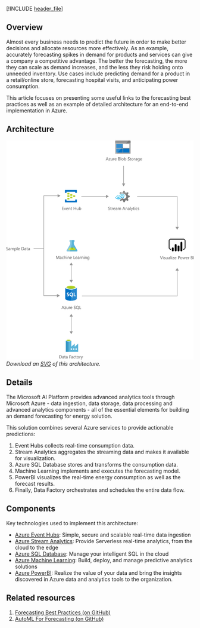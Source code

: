 


[!INCLUDE [header_file](../../../includes/sol-idea-header.md)]

## Overview

Almost every business needs to predict the future in order to make better decisions and allocate resources more effectively. As an example, accurately forecasting spikes in demand for products and services can give a company a competitive advantage. The better the forecasting, the more they can scale as demand increases, and the less they risk holding onto unneeded inventory. Use cases include predicting demand for a product in a retail/online store, forecasting hospital visits, and anticipating power consumption.

This article focuses on presenting some useful links to the forecasting best practices as well as an example of detailed architecture for an end-to-end implementation in Azure.

## Architecture

![Architecture diagram](../media/demand-forecasting.png)
*Download an [SVG](../media/demand-forecasting.svg) of this architecture.*

## Details

The Microsoft AI Platform provides advanced analytics tools through Microsoft Azure - data ingestion, data storage, data processing and advanced analytics components - all of the essential elements for building an demand forecasting for energy solution.

This solution combines several Azure services to provide actionable predictions:

  1. Event Hubs collects real-time consumption data.
  2. Stream Analytics aggregates the streaming data and makes it available for visualization.
  3. Azure SQL Database stores and transforms the consumption data.
  4. Machine Learning implements and executes the forecasting model.
  5. PowerBI visualizes the real-time energy consumption as well as the forecast results.
  6. Finally, Data Factory orchestrates and schedules the entire data flow.

## Components

Key technologies used to implement this architecture:

* [Azure Event Hubs](https://azure.microsoft.com/services/event-hubs/): Simple, secure and scalable real-time data ingestion
* [Azure Stream Analytics](https://azure.microsoft.com/services/stream-analytics/): Provide Serverless real-time analytics, from the cloud to the edge
* [Azure SQL Database](https://azure.microsoft.com/services/sql-database/): Manage your intelligent SQL in the cloud
* [Azure Machine Learning](https://azure.microsoft.com/services/machine-learning): Build, deploy, and manage predictive analytics solutions
* [Azure PowerBI](https://azure.microsoft.com/services/developer-tools/power-bi/): Realize the value of your data and bring the insights discovered in Azure data and analytics tools to the organization.

## Related resources

  1. [Forecasting Best Practices (on GitHub)](https://github.com/microsoft/forecasting)
  2. [AutoML For Forecasting (on GitHub)](https://github.com/Azure/MachineLearningNotebooks/tree/master/how-to-use-azureml/automated-machine-learning)

